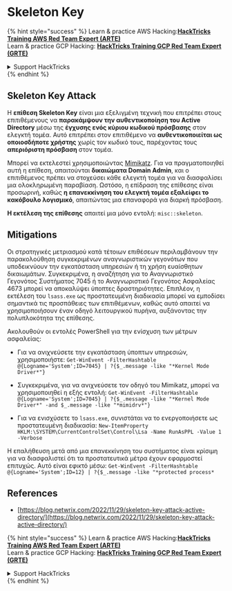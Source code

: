 # Skeleton Key

{% hint style="success" %}
Learn & practice AWS Hacking:<img src="/.gitbook/assets/arte.png" alt="" data-size="line">[**HackTricks Training AWS Red Team Expert (ARTE)**](https://training.hacktricks.xyz/courses/arte)<img src="/.gitbook/assets/arte.png" alt="" data-size="line">\
Learn & practice GCP Hacking: <img src="/.gitbook/assets/grte.png" alt="" data-size="line">[**HackTricks Training GCP Red Team Expert (GRTE)**<img src="/.gitbook/assets/grte.png" alt="" data-size="line">](https://training.hacktricks.xyz/courses/grte)

<details>

<summary>Support HackTricks</summary>

* Check the [**subscription plans**](https://github.com/sponsors/carlospolop)!
* **Join the** 💬 [**Discord group**](https://discord.gg/hRep4RUj7f) or the [**telegram group**](https://t.me/peass) or **follow** us on **Twitter** 🐦 [**@hacktricks\_live**](https://twitter.com/hacktricks\_live)**.**
* **Share hacking tricks by submitting PRs to the** [**HackTricks**](https://github.com/carlospolop/hacktricks) and [**HackTricks Cloud**](https://github.com/carlospolop/hacktricks-cloud) github repos.

</details>
{% endhint %}

## Skeleton Key Attack

Η **επίθεση Skeleton Key** είναι μια εξελιγμένη τεχνική που επιτρέπει στους επιτιθέμενους να **παρακάμψουν την αυθεντικοποίηση του Active Directory** μέσω της **έγχυσης ενός κύριου κωδικού πρόσβασης** στον ελεγκτή τομέα. Αυτό επιτρέπει στον επιτιθέμενο να **αυθεντικοποιείται ως οποιοσδήποτε χρήστης** χωρίς τον κωδικό τους, παρέχοντας τους **απεριόριστη πρόσβαση** στον τομέα.

Μπορεί να εκτελεστεί χρησιμοποιώντας [Mimikatz](https://github.com/gentilkiwi/mimikatz). Για να πραγματοποιηθεί αυτή η επίθεση, απαιτούνται **δικαιώματα Domain Admin**, και ο επιτιθέμενος πρέπει να στοχεύσει κάθε ελεγκτή τομέα για να διασφαλίσει μια ολοκληρωμένη παραβίαση. Ωστόσο, η επίδραση της επίθεσης είναι προσωρινή, καθώς **η επανεκκίνηση του ελεγκτή τομέα εξαλείφει το κακόβουλο λογισμικό**, απαιτώντας μια επαναφορά για διαρκή πρόσβαση.

**Η εκτέλεση της επίθεσης** απαιτεί μια μόνο εντολή: `misc::skeleton`.

## Mitigations

Οι στρατηγικές μετριασμού κατά τέτοιων επιθέσεων περιλαμβάνουν την παρακολούθηση συγκεκριμένων αναγνωριστικών γεγονότων που υποδεικνύουν την εγκατάσταση υπηρεσιών ή τη χρήση ευαίσθητων δικαιωμάτων. Συγκεκριμένα, η αναζήτηση για το Αναγνωριστικό Γεγονότος Συστήματος 7045 ή το Αναγνωριστικό Γεγονότος Ασφαλείας 4673 μπορεί να αποκαλύψει ύποπτες δραστηριότητες. Επιπλέον, η εκτέλεση του `lsass.exe` ως προστατευμένη διαδικασία μπορεί να εμποδίσει σημαντικά τις προσπάθειες των επιτιθέμενων, καθώς αυτό απαιτεί να χρησιμοποιήσουν έναν οδηγό λειτουργικού πυρήνα, αυξάνοντας την πολυπλοκότητα της επίθεσης.

Ακολουθούν οι εντολές PowerShell για την ενίσχυση των μέτρων ασφαλείας:

- Για να ανιχνεύσετε την εγκατάσταση ύποπτων υπηρεσιών, χρησιμοποιήστε: `Get-WinEvent -FilterHashtable @{Logname='System';ID=7045} | ?{$_.message -like "*Kernel Mode Driver*"}`

- Συγκεκριμένα, για να ανιχνεύσετε τον οδηγό του Mimikatz, μπορεί να χρησιμοποιηθεί η εξής εντολή: `Get-WinEvent -FilterHashtable @{Logname='System';ID=7045} | ?{$_.message -like "*Kernel Mode Driver*" -and $_.message -like "*mimidrv*"}`

- Για να ενισχύσετε το `lsass.exe`, συνιστάται να το ενεργοποιήσετε ως προστατευμένη διαδικασία: `New-ItemProperty HKLM:\SYSTEM\CurrentControlSet\Control\Lsa -Name RunAsPPL -Value 1 -Verbose`

Η επαλήθευση μετά από μια επανεκκίνηση του συστήματος είναι κρίσιμη για να διασφαλιστεί ότι τα προστατευτικά μέτρα έχουν εφαρμοστεί επιτυχώς. Αυτό είναι εφικτό μέσω: `Get-WinEvent -FilterHashtable @{Logname='System';ID=12} | ?{$_.message -like "*protected process*`

## References
* [https://blog.netwrix.com/2022/11/29/skeleton-key-attack-active-directory/](https://blog.netwrix.com/2022/11/29/skeleton-key-attack-active-directory/)

{% hint style="success" %}
Learn & practice AWS Hacking:<img src="/.gitbook/assets/arte.png" alt="" data-size="line">[**HackTricks Training AWS Red Team Expert (ARTE)**](https://training.hacktricks.xyz/courses/arte)<img src="/.gitbook/assets/arte.png" alt="" data-size="line">\
Learn & practice GCP Hacking: <img src="/.gitbook/assets/grte.png" alt="" data-size="line">[**HackTricks Training GCP Red Team Expert (GRTE)**<img src="/.gitbook/assets/grte.png" alt="" data-size="line">](https://training.hacktricks.xyz/courses/grte)

<details>

<summary>Support HackTricks</summary>

* Check the [**subscription plans**](https://github.com/sponsors/carlospolop)!
* **Join the** 💬 [**Discord group**](https://discord.gg/hRep4RUj7f) or the [**telegram group**](https://t.me/peass) or **follow** us on **Twitter** 🐦 [**@hacktricks\_live**](https://twitter.com/hacktricks\_live)**.**
* **Share hacking tricks by submitting PRs to the** [**HackTricks**](https://github.com/carlospolop/hacktricks) and [**HackTricks Cloud**](https://github.com/carlospolop/hacktricks-cloud) github repos.

</details>
{% endhint %}

